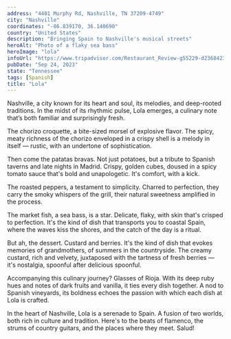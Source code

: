 ```yaml
---
address: "4401 Murphy Rd, Nashville, TN 37209-4749"
city: "Nashville"
coordinates: "-86.839170, 36.140690"
country: "United States"
description: "Bringing Spain to Nashville's musical streets"
heroAlt: "Photo of a flaky sea bass"
heroImage: "lola"
infoUrl: "https://www.tripadvisor.com/Restaurant_Review-g55229-d23684237-Reviews-Lola-Nashville_Davidson_County_Tennessee.html"
pubDate: "Sep 24, 2023"
state: "Tennessee"
tags: [Spanish]
title: "Lola"
---
```


Nashville, a city known for its heart and soul, its melodies, and deep-rooted traditions. In the midst of its rhythmic pulse, Lola emerges, a culinary note that’s both familiar and surprisingly fresh.

The chorizo croquette, a bite-sized morsel of explosive flavor. The spicy, meaty richness of the chorizo enveloped in a crispy shell is a melody in itself — rustic, with an undertone of sophistication.

Then come the patatas bravas. Not just potatoes, but a tribute to Spanish taverns and late nights in Madrid. Crispy, golden cubes, doused in a spicy tomato sauce that's bold and unapologetic. It's comfort, with a kick.

The roasted peppers, a testament to simplicity. Charred to perfection, they carry the smoky whispers of the grill, their natural sweetness amplified in the process.

The market fish, a sea bass, is a star. Delicate, flaky, with skin that's crisped to perfection. It's the kind of dish that transports you to coastal Spain, where the waves kiss the shores, and the catch of the day is a ritual.

But ah, the dessert. Custard and berries. It's the kind of dish that evokes memories of grandmothers, of summers in the countryside. The creamy custard, rich and velvety, juxtaposed with the tartness of fresh berries — it's nostalgia, spoonful after delicious spoonful.

Accompanying this culinary journey? Glasses of Rioja. With its deep ruby hues and notes of dark fruits and vanilla, it ties every dish together. A nod to Spanish vineyards, its boldness echoes the passion with which each dish at Lola is crafted.

In the heart of Nashville, Lola is a serenade to Spain. A fusion of two worlds, both rich in culture and tradition. Here's to the beats of flamenco, the strums of country guitars, and the places where they meet. Salud!
